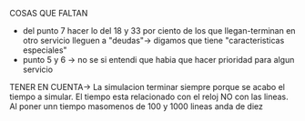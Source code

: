 COSAS QUE FALTAN
- del punto 7 hacer lo del 18 y 33 por ciento de los que llegan-terminan en otro servicio lleguen a "deudas"-> digamos que tiene "caracteristicas especiales"
- punto 5 y 6 -> no se si entendi que habia que hacer prioridad para algun servicio

TENER EN CUENTA-> La simulacion terminar siempre porque se acabo el tiempo a simular.
El tiempo esta relacionado con el reloj NO con las lineas.
Al poner unn tiempo masomenos de 100 y 1000 lineas anda de diez

